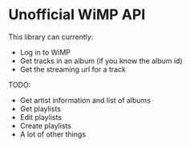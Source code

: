 Unofficial WiMP API
====================
This library can currently:
 - Log in to WiMP
 - Get tracks in an album (if you know the album id)
 - Get the streaming url for a track

 TODO:
 - Get artist information and list of albums
 - Get playlists
 - Edit playlists
 - Create playlists
 - A lot of other things